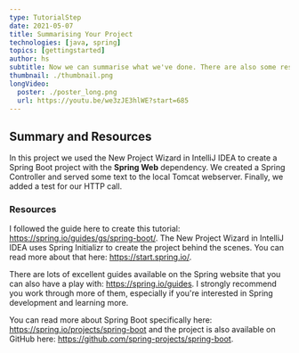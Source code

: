 ```yaml
---
type: TutorialStep
date: 2021-05-07
title: Summarising Your Project 
technologies: [java, spring]
topics: [gettingstarted]
author: hs
subtitle: Now we can summarise what we've done. There are also some resources in this section that you can take a look at.
thumbnail: ./thumbnail.png
longVideo:
  poster: ./poster_long.png
  url: https://youtu.be/we3zJE3hlWE?start=685
---
```


## Summary and Resources
In this project we used the New Project Wizard in IntelliJ IDEA to create a Spring Boot project with the **Spring Web** dependency. We created a Spring Controller and served some text to the local Tomcat webserver. Finally, we added a test for our HTTP call.  

### Resources
I followed the guide here to create this tutorial: https://spring.io/guides/gs/spring-boot/. The New Project Wizard in IntelliJ IDEA uses Spring Initializr to create the project behind the scenes. You can read more about that here: https://start.spring.io/.

There are lots of excellent guides available on the Spring website that you can also have a play with: https://spring.io/guides. I strongly recommend you work through more of them, especially if you're interested in Spring development and learning more.

You can read more about Spring Boot specifically here: https://spring.io/projects/spring-boot and the project is also available on GitHub here: https://github.com/spring-projects/spring-boot. 